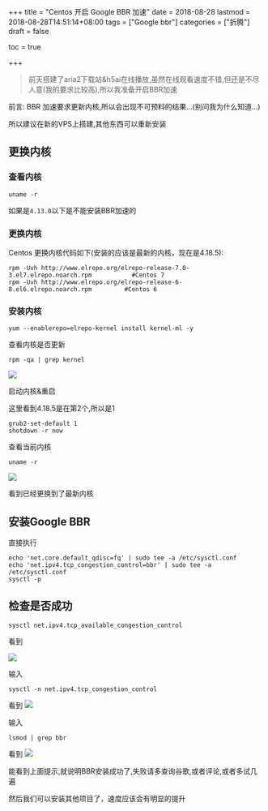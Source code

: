 +++
title = "Centos 开启 Google BBR 加速"
date = 2018-08-28
lastmod = 2018-08-28T14:51:14+08:00
tags = ["Google bbr"]
categories = ["折腾"]
draft = false

toc = true

+++

> 前天搭建了aria2下载站&h5ai在线播放,虽然在线观看速度不错,但还是不尽人意(我的要求比较高),所以我准备开启BBR加速

<!--more-->

前言:
BBR 加速要求更新内核,所以会出现不可预料的结果...(别问我为什么知道...)

所以建议在新的VPS上搭建,其他东西可以重新安装

## 更换内核

### 查看内核
```
uname -r
```

如果是`4.13.0`以下是不能安装BBR加速的
### 更换内核

Centos 更换内核代码如下(安装的应该是最新的内核，现在是4.18.5):
```
rpm -Uvh http://www.elrepo.org/elrepo-release-7.0-3.el7.elrepo.noarch.rpm           #Centos 7
rpm -Uvh http://www.elrepo.org/elrepo-release-6-8.el6.elrepo.noarch.rpm         #Centos 6
```
### 安装内核
```
yum --enablerepo=elrepo-kernel install kernel-ml -y
```
查看内核是否更新
```
rpm -qa | grep kernel
```
![](https://graph-bed-1256708472.cos.ap-chengdu.myqcloud.com/20180828202351.png)

启动内核&重启

这里看到4.18.5是在第2个,所以是1

```
grub2-set-default 1
shotdown -r now
```
查看当前内核
```
uname -r
```
![](https://graph-bed-1256708472.cos.ap-chengdu.myqcloud.com/20180828202824.png)

看到已经更换到了最新内核

## 安装Google BBR
直接执行
```
echo 'net.core.default_qdisc=fq' | sudo tee -a /etc/sysctl.conf
echo 'net.ipv4.tcp_congestion_control=bbr' | sudo tee -a /etc/sysctl.conf
sysctl -p
```
## 检查是否成功
```
sysctl net.ipv4.tcp_available_congestion_control
```
看到

![](https://graph-bed-1256708472.cos.ap-chengdu.myqcloud.com/20180828203126.png)

输入
```
sysctl -n net.ipv4.tcp_congestion_control
```
看到
![](https://graph-bed-1256708472.cos.ap-chengdu.myqcloud.com/20180828203247.png)

输入
```
lsmod | grep bbr
```
看到
![](https://graph-bed-1256708472.cos.ap-chengdu.myqcloud.com/20180828203326.png)

能看到上面提示,就说明BBR安装成功了,失败请多查询谷歌,或者评论,或者多试几遍

然后我们可以安装其他项目了，速度应该会有明显的提升
